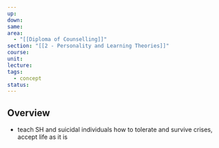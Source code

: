 ```yaml
---
up: 
down: 
same: 
area:
  - "[[Diploma of Counselling]]"
section: "[[2 - Personality and Learning Theories]]"
course: 
unit: 
lecture: 
tags:
  - concept
status:
---
```

## Overview
- teach SH and suicidal individuals how to tolerate and survive crises, accept life as it is
